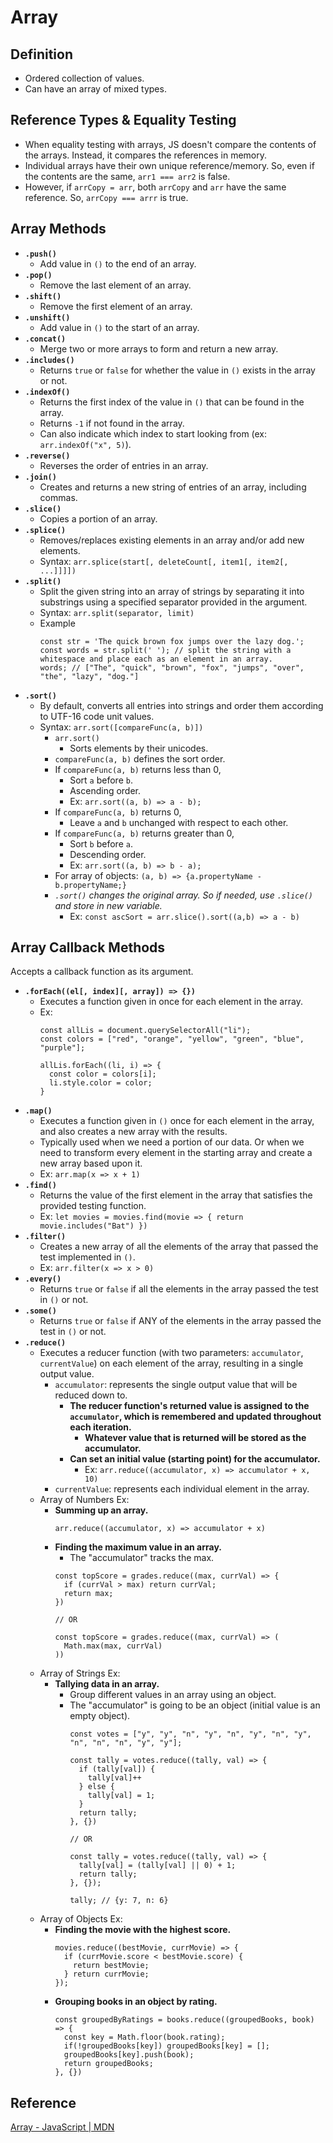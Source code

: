 # Array

## Definition
- Ordered collection of values.
- Can have an array of mixed types.

## Reference Types & Equality Testing
- When equality testing with arrays, JS doesn't compare the contents of the arrays. Instead, it compares the references in memory.
- Individual arrays have their own unique reference/memory. So, even if the contents are the same, `arr1 === arr2` is false.
- However, if `arrCopy = arr`, both `arrCopy` and `arr` have the same reference. So, `arrCopy === arrr` is true.

## Array Methods
- **`.push()`**
  - Add value in `()` to the end of an array.
- **`.pop()`**
  - Remove the last element of an array.
- **`.shift()`**
  - Remove the first element of an array.
- **`.unshift()`**
  - Add value in `()` to the start of an array.
- **`.concat()`**
  - Merge two or more arrays to form and return a new array.
- **`.includes()`**
  - Returns `true` or `false` for whether the value in `()` exists in the array or not.
- **`.indexOf()`**
  - Returns the first index of the value in `()` that can be found in the array.
  - Returns `-1` if not found in the array.
  - Can also indicate which index to start looking from (ex: `arr.indexOf("x", 5)`).
- **`.reverse()`**
  - Reverses the order of entries in an array.
- **`.join()`**
  - Creates and returns a new string of entries of an array, including commas.
- **`.slice()`**
  - Copies a portion of an array.
- **`.splice()`**
  - Removes/replaces existing elements in an array and/or add new elements.
  - Syntax: `arr.splice(start[, deleteCount[, item1[, item2[, ...]]]])`
- **`.split()`**
  - Split the given string into an array of strings by separating it into substrings using a specified separator provided in the argument.
  - Syntax: `arr.split(separator, limit)`
  - Example
    ```
    const str = 'The quick brown fox jumps over the lazy dog.';
    const words = str.split(' '); // split the string with a whitespace and place each as an element in an array.
    words; // ["The", "quick", "brown", "fox", "jumps", "over", "the", "lazy", "dog."]
    ```
- **`.sort()`**
  - By default, converts all entries into strings and order them according to UTF-16 code unit values.
  - Syntax: `arr.sort([compareFunc(a, b)])`
    - `arr.sort()`
      - Sorts elements by their unicodes.
    - `compareFunc(a, b)` defines the sort order.
    - If `compareFunc(a, b)` returns less than 0,
      - Sort `a` before `b`.
      - Ascending order.
      - Ex: `arr.sort((a, b) => a - b);`
    - If `compareFunc(a, b)` returns 0,
      - Leave `a` and `b` unchanged with respect to each other.
    - If `compareFunc(a, b)` returns greater than 0,
      - Sort `b` before `a`.
      - Descending order.
      - Ex: `arr.sort((a, b) => b - a);`
    - For array of objects: `(a, b) => {a.propertyName - b.propertyName;}`
    - *`.sort()` changes the original array. So if needed, use `.slice()` and store in new variable.*
      - Ex: `const ascSort = arr.slice().sort((a,b) => a - b)`

## Array Callback Methods
Accepts a callback function as its argument.
- **`.forEach((el[, index][, array]) => {})`**
  - Executes a function given in once for each element in the array.
  - Ex:
    ```
    const allLis = document.querySelectorAll("li");
    const colors = ["red", "orange", "yellow", "green", "blue", "purple"];
    
    allLis.forEach((li, i) => {
      const color = colors[i];
      li.style.color = color;
    }
    ```
- **`.map()`**
  - Executes a function given in `()` once for each element in the array, and also creates a new array with the results.
  - Typically used when we need a portion of our data. Or when we need to transform every element in the starting array and create a new array based upon it.
  - Ex: `arr.map(x => x + 1)`
- **`.find()`**
  - Returns the value of the first element in the array that satisfies the provided testing function.
  - Ex: `let movies = movies.find(movie => { return movie.includes("Bat") })`
- **`.filter()`**
  - Creates a new array of all the elements of the array that passed the test implemented in `()`.
  - Ex: `arr.filter(x => x > 0)`
- **`.every()`**
  - Returns `true` or `false` if all the elements in the array passed the test in `()` or not.
- **`.some()`**
  - Returns `true` or `false` if ANY of the elements in the array passed the test in `()` or not.
- **`.reduce()`**
  - Executes a reducer function (with two parameters: `accumulator`, `currentValue`) on each element of the array, resulting in a single output value.
    - `accumulator`: represents the single output value that will be reduced down to.
      - **The reducer function's returned value is assigned to the `accumulator`, which is remembered and updated throughout each iteration.**
        - **Whatever value that is returned will be stored as the accumulator.**
      - **Can set an initial value (starting point) for the accumulator.**
        - Ex: `arr.reduce((accumulator, x) => accumulator + x, 10)`
    - `currentValue`: represents each individual element in the array.
  - Array of Numbers Ex: 
    - **Summing up an array.**
      ```
      arr.reduce((accumulator, x) => accumulator + x)
      ```
    - **Finding the maximum value in an array.**
      - The "accumulator" tracks the max.
      ```
      const topScore = grades.reduce((max, currVal) => {
        if (currVal > max) return currVal;
        return max;
      })
      
      // OR
      
      const topScore = grades.reduce((max, currVal) => (
        Math.max(max, currVal)
      ))
      ```
  - Array of Strings Ex:
    - **Tallying data in an array.**
      - Group different values in an array using an object.
      - The "accumulator" is going to be an object (initial value is an empty object).
        ```
        const votes = ["y", "y", "n", "y", "n", "y", "n", "y", "n", "n", "n", "y", "y"];

        const tally = votes.reduce((tally, val) => {
          if (tally[val]) {
            tally[val]++
          } else {
            tally[val] = 1;
          }
          return tally;
        }, {})

        // OR

        const tally = votes.reduce((tally, val) => {
          tally[val] = (tally[val] || 0) + 1;
          return tally;
        }, {});

        tally; // {y: 7, n: 6}
        ```
  - Array of Objects Ex:
    - **Finding the movie with the highest score.**
      ```
      movies.reduce((bestMovie, currMovie) => {
        if (currMovie.score < bestMovie.score) {
          return bestMovie;
        } return currMovie;
      });
      ```
    - **Grouping books in an object by rating.**
      ```
      const groupedByRatings = books.reduce((groupedBooks, book) => {
        const key = Math.floor(book.rating);
        if(!groupedBooks[key]) groupedBooks[key] = [];
        groupedBooks[key].push(book);
        return groupedBooks;
      }, {})
      ```

## Reference
[Array - JavaScript | MDN](https://developer.mozilla.org/en-US/docs/Web/JavaScript/Reference/Global_Objects/Array)

